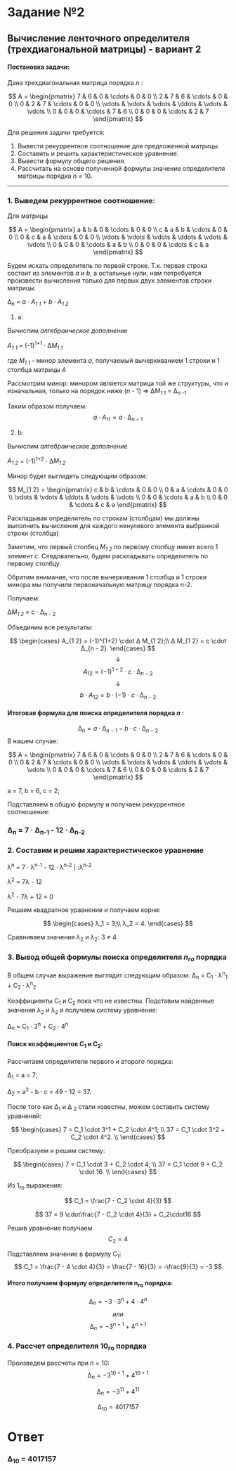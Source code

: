 # Задание №2
## Вычисление ленточного определителя (трехдиагональной матрицы) - вариант 2
#### Постановка задачи:
Дана трехдиагональная матрица порядка *n* :

$$    
A =     
\begin{pmatrix}    
7 & 6 & 0 & \cdots & 0 & 0 \\    
2 & 7 & 6 & \cdots & 0 & 0 \\    
0 & 2 & 7 & \cdots & 0 & 0 \\    
\vdots  & \vdots & \vdots & \ddots & \vdots & \vdots  \\    
0 & 0 & 0 & \cdots & 7 & 6 \\    
0 & 0 & 0 & \cdots & 2 & 7     
\end{pmatrix}    
$$

Для решения задачи требуется:  
1. Вывести рекуррентное соотношение для предложенной матрицы.  
2. Составить и решить характеристическое уравнение.  
3. Вывести формулу общего решения.  
4. Рассчитать на основе полученной формулы значение определителя матрицы порядка *n* = 10.


---


### 1. Выведем рекуррентное соотношение:

Для матрицы

$$    
A =     
 \begin{pmatrix}    
  a & b & 0 & \cdots & 0 & 0 \\    
  c & a & b & \cdots & 0 & 0 \\    
  0 & c & a & \cdots & 0 & 0 \\    
  \vdots  & \vdots & \vdots & \ddots & \vdots & \vdots  \\    
  0 & 0 & 0 & \cdots & a & b \\    
  0 & 0 & 0 & \cdots & c & a     
 \end{pmatrix}    
$$

Будем искать определитель по первой строке. Т.к. первая строка состоит из элементов *a* и *b*, a остальные нули, нам потребуется произвести вычисления только для первых двух элементов строки матрицы.

∆<sub>n</sub> = *а* &middot; *А<sub>1 1</sub>* + *b* &middot; *А<sub>1 2</sub>*

1. a:

Вычислим *алгебраическое дополнение*

*А<sub>1 1</sub>* = (-1)<sup>1+1</sup> &middot; ∆*M<sub>1 1</sub>*

где *M<sub>1 1</sub>* - минор элемента *а*, получаемый вычеркиванием 1 строки и 1 столбца матрицы *A*

Рассмотрим минор: минором является матрица той же структуры, что и изначальная, только на порядок ниже (n - 1) ⇒ ∆*M<sub>1 1</sub>* = ∆<sub>n -1</sub>

Таким образом получаем:
$$
a \cdot A_{1 1} = a \cdot ∆_{n - 1}
$$

2. b:

Вычислим *алгебраическое дополнение*

*А<sub>1 2</sub>* = (-1)<sup>1+2</sup> &middot; ∆*M<sub>1 2</sub>*

Минор будет выглядеть следующим образом:

$$    
M_{1 2} =     
 \begin{pmatrix}        
  c  & b & \cdots & 0 & 0 \\    
  0  & a & \cdots & 0 & 0 \\    
  \vdots  & \vdots & \ddots & \vdots & \vdots  \\    
  0  & 0 & \cdots & a & b \\    
  0  & 0 & \cdots & c & a     
 \end{pmatrix}    
$$

Раскладывая определитель по строкам (столбцам) мы должны выполнить вычисления для каждого ненулевого элемента выбранной строки (столбца)

Заметим, что первый столбец *M<sub>1 2</sub>*  по первому столбцу имеет всего 1 элемент *с*. Следовательно, будем раскладывать определитель по первому столбцу.

Обратим внимание, что после вычеркивания 1 столбца и 1 строки минора мы получили первоначальную матрицу порядка *n-2*.

Получаем:

∆*M<sub>1 2</sub>* = с &middot; ∆<sub>n - 2</sub>

Объединим все результаты:

$$
\begin{cases}
A_{1 2} = (-1)^{1+2} \cdot ∆ M_{1 2};\\
∆ M_{1 2} = c \cdot ∆_{n - 2}.
\end{cases}
$$
$$
↓
$$
$$
A_{1 2} = (-1)^{1+2} \cdot c \cdot ∆_{n - 2}
$$
$$
↓
$$
$$
b \cdot A_{1 2}= b \cdot (-1) \cdot c \cdot ∆_{n - 2}
$$
#### Итоговая формула для поиска определителя порядка *n* :

$$
∆_n = a \cdot ∆_{n - 1} - b \cdot c \cdot ∆_{n - 2}
$$
В нашем случае:

$$    
A =     
 \begin{pmatrix}    
  7 & 6 & 0 & \cdots & 0 & 0 \\    
  2 & 7 & 6 & \cdots & 0 & 0 \\    
  0 & 2 & 7 & \cdots & 0 & 0 \\    
  \vdots  & \vdots & \vdots & \ddots & \vdots & \vdots  \\    
  0 & 0 & 0 & \cdots & 7 & 6 \\    
  0 & 0 & 0 & \cdots & 2 & 7     
 \end{pmatrix}    
$$

 а = 7, b = 6, c = 2;

Подставляем в общую формулу и получаем рекуррентное соотношение:

### ∆<sub>n</sub> = 7 &middot; ∆<sub>n-1</sub> - 12 &middot; ∆<sub>n-2</sub>
### 2. Составим и решим характеристическое уравнение
λ<sup>n</sup> = 7 &middot; λ<sup>n-1</sup> - 12 &middot; λ<sup>n-2</sup> | :λ<sup>n-2</sup>

λ<sup>2</sup> = 7λ - 12

λ<sup>2</sup> - 7λ + 12 = 0

Решаем квадратное уравнение и получаем корни:

$$
\begin{cases}
λ_1 = 3;\\
λ_2 = 4.
\end{cases}
$$

Сравниваем значения λ<sub>2</sub> и λ<sub>2</sub>: 3 ≠ 4
### 3. Вывод общей формулы поиска определителя *n<sub>го</sub>* порядка
В общем случае выражение выглядит следующим образом:
∆<sub>n</sub> = С<sub>1</sub> &middot; λ<sup>n</sup><sub>1</sub> + С<sub>2</sub> &middot; λ<sup>n</sup><sub>2</sub>

Коэффициенты С<sub>1</sub> и С<sub>2</sub> пока что не известны. Подставим найденные  значения λ<sub>2</sub> и λ<sub>2</sub> и получаем систему уравнение:

∆<sub>n</sub> = С<sub>1</sub> &middot; 3<sup>n</sup> + С<sub>2</sub> &middot; 4<sup>n</sup>

#### Поиск коэффициентов С<sub>1</sub> и С<sub>2</sub>:

Рассчитаем определители первого и второго порядка:

∆<sub>1</sub> = а = 7;

∆<sub>2</sub> = a<sup>2</sup> -  b &middot; c = 49 - 12 = 37.

После того как ∆<sub>1</sub> и ∆ <sub> 2</sub> стали известны, можем составить систему уравнений:

$$
\begin{cases}
7 = C_1 \cdot 3^1 + C_2 \cdot 4^1; \\
37 = C_1 \cdot 3^2 + C_2 \cdot 4^2. \\
\end{cases}
$$

Преобразуем и решим систему:

$$
\begin{cases}
7 = C_1 \cdot 3 + C_2 \cdot 4; \\
37 = C_1 \cdot 9 + C_2 \cdot 16. \\
\end{cases}
$$

Из 1<sub>го</sub> выражения:

$$
C_1 = \frac{7 - C_2 \cdot 4}{3}
$$

$$
37 = 9 \cdot\frac{7 - C_2 \cdot 4}{3} + C_2\cdot16
$$

Решив уравнение получаем  
$$
C_2 = 4
$$

Подставляем значение в формулу С<sub>1</sub>:
$$
C_1 = \frac{7 - 4 \cdot 4}{3} = \frac{7 - 16}{3} = -\frac{9}{3} = -3
$$

#### Итого получаем формулу определителя n<sub>го</sub> порядка:

$$
∆_n = -3 \cdot 3^n + 4 \cdot 4^n
$$
$$
или
$$
$$
∆_n = - 3^{n+1} + 4^{n+1}
$$

### 4. Рассчет определителя 10<sub>го</sub> порядка
Произведем рассчеты при *n* = 10:
$$
∆_n = - 3^{10+1} + 4^{10+1}
$$

$$
∆_n = - 3^{11} + 4^{11}
$$

$$
∆_{10} = 4017157
$$



# Ответ

### ∆<sub>10</sub> = 4017157